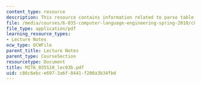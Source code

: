```yaml
---
content_type: resource
description: This resource contains information related to parse table construction.
file: /media/courses/6-035-computer-language-engineering-spring-2010/c86c6ebce6973a6f8441f200a3b34fbd_MIT6_035S10_lec03b.pdf
file_type: application/pdf
learning_resource_types:
- Lecture Notes
ocw_type: OCWFile
parent_title: Lecture Notes
parent_type: CourseSection
resourcetype: Document
title: MIT6_035S10_lec03b.pdf
uid: c86c6ebc-e697-3a6f-8441-f200a3b34fbd
---
```

